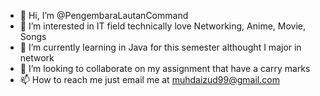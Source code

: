 - 👋 Hi, I’m @PengembaraLautanCommand
- 👀 I’m interested in IT field technically love Networking, Anime, Movie, Songs 
- 🌱 I’m currently learning in Java for this semester althought I major in network
- 💞️ I’m looking to collaborate on my assignment that have a carry marks
- 📫 How to reach me just email me at muhdaizud99@gmail.com

<!---
PengembaraLautanCommand/PengembaraLautanCommand is a ✨ special ✨ repository because its `README.md` (this file) appears on your GitHub profile.
You can click the Preview link to take a look at your changes.
--->
